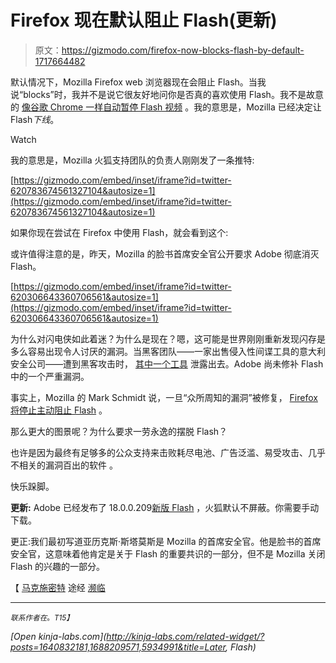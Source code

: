 # Firefox 现在默认阻止 Flash(更新)

> 原文：<https://gizmodo.com/firefox-now-blocks-flash-by-default-1717664482>

默认情况下，Mozilla Firefox web 浏览器现在会阻止 Flash。当我说“blocks”时，我并不是说它很友好地问你是否真的喜欢使用 Flash。我不是故意的 [像谷歌 Chrome 一样自动暂停 Flash 视频](http://gizmodo.com/future-versions-of-chrome-will-kill-flash-in-the-name-1709212263) 。我的意思是，Mozilla 已经决定让 Flash*下线*。

Watch

我的意思是，Mozilla 火狐支持团队的负责人刚刚发了一条推特:

 [https://gizmodo.com/embed/inset/iframe?id=twitter-620783674561327104&autosize=1](https://gizmodo.com/embed/inset/iframe?id=twitter-620783674561327104&autosize=1) 

如果你现在尝试在 Firefox 中使用 Flash，就会看到这个:

或许值得注意的是，昨天，Mozilla 的脸书首席安全官公开要求 Adobe 彻底消灭 Flash。

 [https://gizmodo.com/embed/inset/iframe?id=twitter-620306643360706561&autosize=1](https://gizmodo.com/embed/inset/iframe?id=twitter-620306643360706561&autosize=1) 

为什么对闪电侠如此着迷？为什么是现在？嗯，这可能是世界刚刚重新发现闪存是多么容易出现令人讨厌的漏洞。当黑客团队——一家出售侵入性间谍工具的意大利安全公司——遭到黑客攻击时， [其中一个工具](http://gizmodo.com/warning-hacking-team-wrote-malware-for-flash-android-1716313099) 泄露出去。Adobe 尚未修补 Flash 中的一个严重漏洞。

事实上，Mozilla 的 Mark Schmidt 说，一旦“众所周知的漏洞”被修复， [Firefox 将停止主动阻止 Flash](https://twitter.com/MarkSchmidty/status/620806013768323072) 。

那么更大的图景呢？为什么要求一劳永逸的摆脱 Flash？

也许是因为最终有足够多的公众支持来击败耗尽电池、广告泛滥、易受攻击、几乎不相关的漏洞百出的软件 。

快乐跺脚。

**更新:** Adobe 已经发布了 18.0.0.209[新版 Flash](https://get.adobe.com/flashplayer/) ，火狐默认不屏蔽。你需要手动下载。

更正:我们最初写道亚历克斯·斯塔莫斯是 Mozilla 的首席安全官。他是脸书的首席安全官，这意味着他肯定是关于 Flash 的重要共识的一部分，但不是 Mozilla 关闭 Flash 的兴趣的一部分。

【 [马克施密特](https://twitter.com/markschmidty/status/620783674561327104) 途经 [濒临](http://www.theverge.com/2015/7/14/8957177/mozilla-blocks-flash-as-facebook-security-chief-calls-for-its-death)

* * *

<small>*联系作者在*</small>[<small></small>](mailto:sean.hollister@gizmodo.com)*<small>*。*T15】</small>*

*[Open *kinja-labs.com*](http://kinja-labs.com/related-widget/?posts=1640832181,1688209571,5934991&title=Later, Flash)*